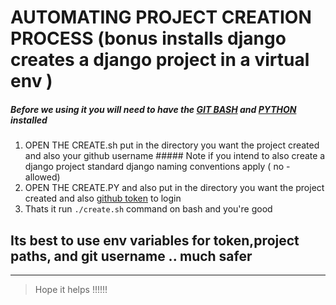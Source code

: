 # AUTOMATING PROJECT CREATION PROCESS (bonus installs django creates a django project in a virtual env )

##### Before we using it you will need to have the [GIT BASH](https://git-scm.com/downloads "Git Bash download") and [PYTHON](https://www.python.org/downloads/ "Python download")  installed


1. OPEN THE CREATE.sh put in the directory you want the project created and also your github username ##### Note if you intend to also create a django project standard django naming conventions apply ( no - allowed)
2. OPEN THE CREATE.PY and also put in the directory you want the project created and also [github token](https://docs.github.com/en/free-pro-team@latest/github/authenticating-to-github/creating-a-personal-access-token "Git Bash download") to login
3. Thats it run `./create.sh` command on bash and you're good


## Its best to use env variables for token,project paths, and git username .. much safer

****
>Hope it helps !!!!!!

